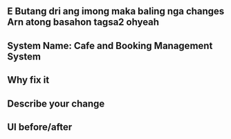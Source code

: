 ## E Butang dri ang imong maka baling nga changes Arn atong basahon tagsa2 ohyeah

## System Name: Cafe and Booking Management System

## Why fix it

## Describe your change

## UI before/after
